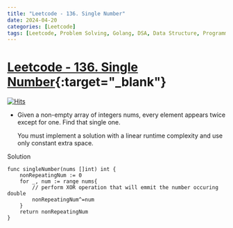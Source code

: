 ```yaml
---
title: "Leetcode - 136. Single Number"
date: 2024-04-20
categories: [Leetcode]
tags: [Leetcode, Problem Solving, Golang, DSA, Data Structure, Programming, Algorithm, Array, Bit Manipulation]
---
```



# [Leetcode - 136. Single Number](https://leetcode.com/problems/single-number/description/){:target="_blank"}
[![Hits](https://hits.sh/mokhlesurr031.github.io/posts/leetcode-single-number.svg)](https://hits.sh/mokhlesurr031.github.io/posts/leetcode-single-number/)


- Given a non-empty array of integers nums, every element appears twice except for one. Find that single one.

  You must implement a solution with a linear runtime complexity and use only constant extra space.


Solution

```
func singleNumber(nums []int) int {
    nonRepeatingNum := 0
    for _, num := range nums{
        // perform XOR operation that will emmit the number occuring double
        nonRepeatingNum^=num
    }
    return nonRepeatingNum 
}
```
